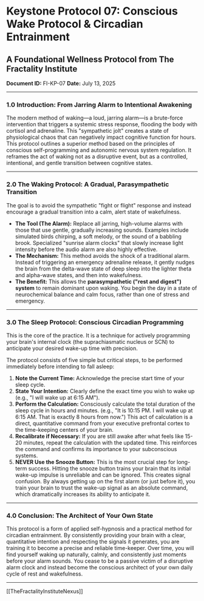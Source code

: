 # Keystone Protocol 07: Conscious Wake Protocol & Circadian Entrainment
## A Foundational Wellness Protocol from The Fractality Institute
**Document ID:** FI-KP-07
**Date:** July 13, 2025

---

### **1.0 Introduction: From Jarring Alarm to Intentional Awakening**

The modern method of waking—a loud, jarring alarm—is a brute-force intervention that triggers a systemic stress response, flooding the body with cortisol and adrenaline. This "sympathetic jolt" creates a state of physiological chaos that can negatively impact cognitive function for hours. This protocol outlines a superior method based on the principles of conscious self-programming and autonomic nervous system regulation. It reframes the act of waking not as a disruptive event, but as a controlled, intentional, and gentle transition between cognitive states.

---

### **2.0 The Waking Protocol: A Gradual, Parasympathetic Transition**

The goal is to avoid the sympathetic "fight or flight" response and instead encourage a gradual transition into a calm, alert state of wakefulness.

* **The Tool (The Alarm):** Replace all jarring, high-volume alarms with those that use gentle, gradually increasing sounds. Examples include simulated birds chirping, a soft melody, or the sound of a babbling brook. Specialized "sunrise alarm clocks" that slowly increase light intensity before the audio alarm are also highly effective.
* **The Mechanism:** This method avoids the shock of a traditional alarm. Instead of triggering an emergency adrenaline release, it gently nudges the brain from the delta-wave state of deep sleep into the lighter theta and alpha-wave states, and then into wakefulness.
* **The Benefit:** This allows the **parasympathetic ("rest and digest") system** to remain dominant upon waking. You begin the day in a state of neurochemical balance and calm focus, rather than one of stress and emergency.

---

### **3.0 The Sleep Protocol: Conscious Circadian Programming**

This is the core of the practice. It is a technique for actively programming your brain's internal clock (the suprachiasmatic nucleus or SCN) to anticipate your desired wake-up time with precision.

The protocol consists of five simple but critical steps, to be performed immediately before intending to fall asleep:

1.  **Note the Current Time:** Acknowledge the precise start time of your sleep cycle.
2.  **State Your Intention:** Clearly define the exact time you wish to wake up (e.g., "I will wake up at 6:15 AM").
3.  **Perform the Calculation:** Consciously calculate the total duration of the sleep cycle in hours and minutes. (e.g., "It is 10:15 PM. I will wake up at 6:15 AM. That is exactly 8 hours from now.") This act of calculation is a direct, quantitative command from your executive prefrontal cortex to the time-keeping centers of your brain.
4.  **Recalibrate if Necessary:** If you are still awake after what feels like 15-20 minutes, repeat the calculation with the updated time. This reinforces the command and confirms its importance to your subconscious systems.
5.  **NEVER Use the Snooze Button:** This is the most crucial step for long-term success. Hitting the snooze button trains your brain that its initial wake-up impulse is unreliable and can be ignored. This creates signal confusion. By always getting up on the first alarm (or just before it), you train your brain to trust the wake-up signal as an absolute command, which dramatically increases its ability to anticipate it.

---

### **4.0 Conclusion: The Architect of Your Own State**

This protocol is a form of applied self-hypnosis and a practical method for circadian entrainment. By consistently providing your brain with a clear, quantitative intention and respecting the signals it generates, you are training it to become a precise and reliable time-keeper. Over time, you will find yourself waking up naturally, calmly, and consistently just moments before your alarm sounds. You cease to be a passive victim of a disruptive alarm clock and instead become the conscious architect of your own daily cycle of rest and wakefulness.

---
[[TheFractalityInstituteNexus]]


